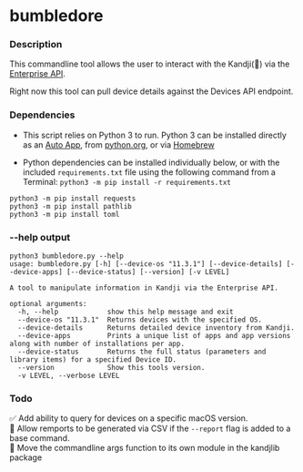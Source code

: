 # bumbledore

### Description

This commandline tool allows the user to interact with the Kandji(🐝) via the [Enterprise API](https://api.kandji.io).

Right now this tool can pull device details against the Devices API endpoint.

### Dependencies

- This script relies on Python 3 to run. Python 3 can be installed directly as an [Auto App](https://support.kandji.io/kb/auto-apps-overview), from [python.org](https://www.python.org/downloads/), or via [Homebrew](https://brew.sh)

- Python dependencies can be installed individually below, or with the included `requirements.txt` file using the following command from a Terminal: `python3 -m pip install -r requirements.txt`

```
python3 -m pip install requests
python3 -m pip install pathlib
python3 -m pip install toml
```

### --help output

```
python3 bumbledore.py --help
usage: bumbledore.py [-h] [--device-os "11.3.1"] [--device-details] [--device-apps] [--device-status] [--version] [-v LEVEL]

A tool to manipulate information in Kandji via the Enterprise API.

optional arguments:
  -h, --help            show this help message and exit
  --device-os "11.3.1"  Returns devices with the specified OS.
  --device-details      Returns detailed device inventory from Kandji.
  --device-apps         Prints a unique list of apps and app versions along with number of installations per app.
  --device-status       Returns the full status (parameters and library items) for a specified Device ID.
  --version             Show this tools version.
  -v LEVEL, --verbose LEVEL
```

### Todo

✅ Add ability to query for devices on a specific macOS version.  
🔲 Allow remports to be generated via CSV if the `--report` flag is added to a base command.  
🔲 Move the commandline args function to its own module in the kandjlib package
